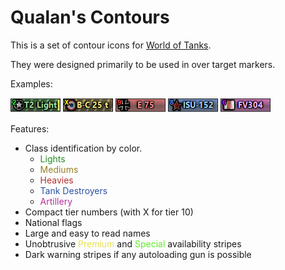 Qualan's Contours
================

This is a set of contour icons for [World of Tanks](http://www.worldoftanks.com).

They were designed primarily to be used in over target markers.

Examples:

![T2 Light](res_mods/0.9.7/gui/maps/icon/vehicle/contour/usa-T2_lt.png)
![Bat Chat](res_mods/0.9.7/gui/maps/icon/vehicle/contour/france-Bat_Chatillon25t.png)
![E75](res_mods/0.9.7/gui/maps/icon/vehicle/contour/germany-E-75.png)
![ISU-152](res_mods/0.9.7/gui/maps/icon/vehicle/contour/ussr-ISU-152.png)
![FV304](res_mods/0.9.7/gui/maps/icon/vehicle/contour/uk-GB77_FV304.png)

Features:
* Class identification by color.
  * <span style="color:#238C23">Lights</span>
  * <span style="color:#967F25">Mediums</span>
  * <span style="color:#B52F2F">Heavies</span>
  * <span style="color:#2953A0">Tank Destroyers</span>
  * <span style="color:#B52F97">Artillery</span>
* Compact tier numbers (with X for tier 10)
* National flags
* Large and easy to read names
* Unobtrusive <span style="color:#E6E24E">Premium</span> and <span style="color:#5DEF20">Special</span> availability stripes
* Dark warning stripes if any autoloading gun is possible
